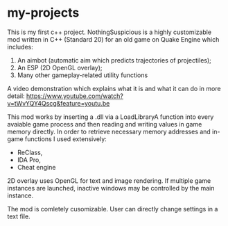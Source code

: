 # my-projects
This is my first c++ project.
NothingSuspicious is a highly customizable mod written in C++ (Standard 20) for an old game on Quake Engine which includes:
1) An aimbot (automatic aim which predicts trajectories of projectiles);
2) An ESP (2D OpenGL overlay);
3) Many other gameplay-related utility functions

A video demonstration which explains what it is and what it can do in more detail:
https://www.youtube.com/watch?v=tWvYQY4Qscg&feature=youtu.be

This mod works by inserting a .dll via a LoadLibraryA function into every avaiable game process and then 
reading and writing values in game memory directly.
In order to retrieve necessary memory addresses and in-game functions I used extensively:
- ReClass, 
- IDA Pro, 
- Cheat engine 

2D overlay uses OpenGL for text and image rendering.
If multiple game instances are launched, inactive windows may be controlled by the main instance. 

The mod is comletely cusomizable. User can directly change settings in a text file.
